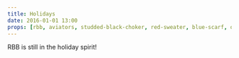 ```yaml
---
title: Holidays
date: 2016-01-01 13:00
props: [rbb, aviators, studded-black-choker, red-sweater, blue-scarf, overalls, heeled-black-boots, earrings]
---
```

RBB is still in the holiday spirit!
